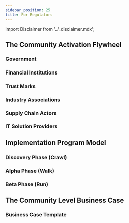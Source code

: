 ```yaml
---
sidebar_position: 25
title: For Regulators
---
```


import Disclaimer from '../\_disclaimer.mdx';

<Disclaimer />


## The Community Activation Flywheel


### Government


### Financial Institutions


### Trust Marks


### Industry Associations


### Supply Chain Actors


### IT Solution Providers


## Implementation Program Model

### Discovery Phase (Crawl)

### Alpha Phase (Walk)

### Beta Phase (Run)

## The Community Level Business Case

### Business Case Template


